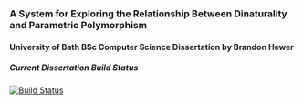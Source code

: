 ### A System for Exploring the Relationship Between Dinaturality and Parametric Polymorphism

#### University of Bath BSc Computer Science Dissertation by Brandon Hewer

##### Current Dissertation Build Status
[![Build Status](https://travis-ci.org/brandonhewer/Dissertation.svg?branch=master)](https://travis-ci.org/brandonhewer/Dissertation)
